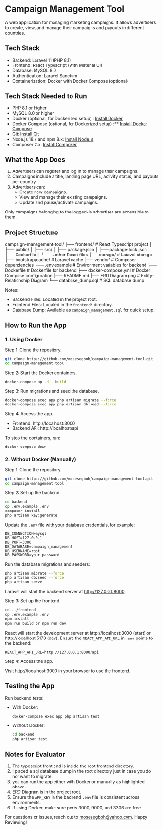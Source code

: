 # Campaign Management Tool

A web application for managing marketing campaigns. It allows advertisers to create, view, and manage their campaigns and payouts in different countries.

## Tech Stack

- Backend: Laravel 11 (PHP 8.1)
- Frontend: React Typescript (with Material UI)
- Database: MySQL 8.0
- Authentication: Laravel Sanctum
- Containerization: Docker with Docker Compose (optional)

## Tech Stack Needed to Run

- PHP 8.1 or higher
- MySQL 8.0 or higher
- Docker (optional, for Dockerized setup) : [Install Docker](https://docs.docker.com/get-docker/)
- Docker Compose (optional, for Dockerized setup) :** [Install Docker Compose](https://docs.docker.com/compose/install/)
- Git: [Install Git](https://git-scm.com/downloads)
- Node.js 18.x and npm 8.x: [Install Node.js](https://nodejs.org/en/download/)
- Composer 2.x: [Install Composer](https://getcomposer.org/download/)

## What the App Does

1. Advertisers can register and log in to manage their campaigns.
2. Campaigns include a title, landing page URL, activity status, and payouts per country.
3. Advertisers can:
    - Create new campaigns.
    - View and manage their existing campaigns.
    - Update and pause/activate campaigns.

Only campaigns belonging to the logged-in advertiser are accessible to them.

## Project Structure

campaign-management-tool/
├── frontend/                # React Typescript project
│   ├── public/
│   ├── src/
│   ├── package.json
│   ├── package-lock.json
│   ├── Dockerfile
│   └── ...other React files
├── storage/                 # Laravel storage
├── bootstrap/cache/         # Laravel cache
├── vendor/                  # Composer dependencies
├── .env.example             # Environment variables for backend
├── Dockerfile               # Dockerfile for backend
├── docker-compose.yml       # Docker Compose configuration
├── README.md
├── ERD Diagram.png          # Entity-Relationship Diagram
└── database_dump.sql        # SQL database dump

Notes:

- Backend Files: Located in the project root.
- Frontend Files: Located in the `frontend/` directory.
- Database Dump: Available as `campaign_management.sql` for quick setup.


## How to Run the App

### 1. Using Docker

Step 1: Clone the repository.

```bash
git clone https://github.com/mosesegboh/campaign-management-tool.git
cd campaign-management-tool
```

Step 2: Start the Docker containers.

```bash
docker-compose up -d --build
```

Step 3: Run migrations and seed the database.

```bash
docker-compose exec app php artisan migrate --force
docker-compose exec app php artisan db:seed --force
```

Step 4: Access the app.

- Frontend: http://localhost:3000
- Backend API: http://localhost/api

To stop the containers, run:

```bash
docker-compose down
```

### 2. Without Docker (Manually)

Step 1: Clone the repository.

```bash
git clone https://github.com/mosesegboh/campaign-management-tool.git
cd campaign-management-tool
```

Step 2: Set up the backend.

```bash
cd backend
cp .env.example .env
composer install
php artisan key:generate
```

Update the `.env` file with your database credentials, for example:

```env
DB_CONNECTION=mysql
DB_HOST=127.0.0.1
DB_PORT=3306
DB_DATABASE=campaign_management
DB_USERNAME=root
DB_PASSWORD=your_password
```

Run the database migrations and seeders:

```bash
php artisan migrate --force
php artisan db:seed --force
php artisan serve
```

Laravel will start the backend server at http://127.0.0.1:8000.

Step 3: Set up the frontend.

```bash
cd ../frontend
cp .env.example .env
npm install
npm run build or npm run dev
```

React will start the development server at http://localhost:3000 (start) or http://localhost:5173 (dev). 
Ensure the `REACT_APP_API_URL` in `.env` points to the backend:

```env
REACT_APP_API_URL=http://127.0.0.1:8000/api
```

Step 4: Access the app.

Visit http://localhost:3000 in your browser to use the frontend.

## Testing the App

Run backend tests:

- With Docker:

  ```bash
  docker-compose exec app php artisan test
  ```

- Without Docker:

  ```bash
  cd backend
  php artisan test
  ```

## Notes for Evaluator

1. The typescript front end is inside the root frontend directory.
2. I placed a sql database dump in the root directory just in case you do not want to migrate.
3. you can run the app either with Docker or manually as highlighted above.
3. ERD Diagram is in the project root.
4. Ensure the `APP_KEY` in the backend `.env` file is consistent across environments.
3. If using Docker, make sure ports 3000, 9000, and 3306 are free.

For questions or issues, reach out to mosesegboh@yahoo.com. Happy Reviewing!
